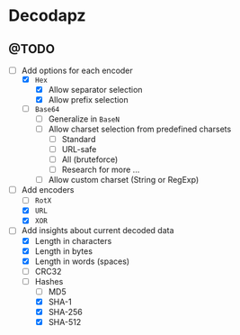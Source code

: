 # Decodapz

## @TODO
- [ ] Add options for each encoder
  - [x] `Hex`
    - [x] Allow separator selection
    - [x] Allow prefix selection
  - [ ] `Base64`
    - [ ] Generalize in `BaseN`
    - [ ] Allow charset selection from predefined charsets
      - [ ] Standard
      - [ ] URL-safe
      - [ ] All (bruteforce)
      - [ ] Research for more ...
    - [ ] Allow custom charset (String or RegExp)
- [ ] Add encoders
  - [ ] `RotX`
  - [x] `URL`
  - [x] `XOR`
- [ ] Add insights about current decoded data
  - [x] Length in characters
  - [x] Length in bytes
  - [x] Length in words (spaces)
  - [ ] CRC32
  - [ ] Hashes
    - [ ] MD5
    - [x] SHA-1
    - [x] SHA-256
    - [x] SHA-512